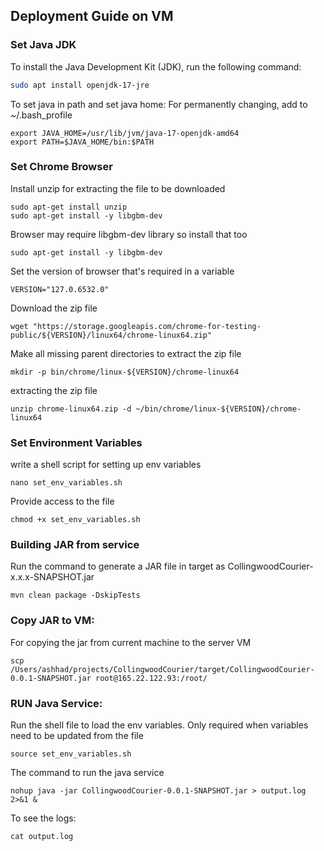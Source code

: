
## Deployment Guide on VM

### Set Java JDK
To install the Java Development Kit (JDK), run the following command:
```sh
sudo apt install openjdk-17-jre
```
To set java in path and set java home:
For permanently changing, add to ~/.bash_profile
```
export JAVA_HOME=/usr/lib/jvm/java-17-openjdk-amd64
export PATH=$JAVA_HOME/bin:$PATH
```


### Set Chrome Browser
Install unzip for extracting the file to be downloaded
```
sudo apt-get install unzip
sudo apt-get install -y libgbm-dev
```

Browser may require libgbm-dev library so install that too
```
sudo apt-get install -y libgbm-dev
```

Set the version of browser that's required in a variable
```
VERSION="127.0.6532.0"
```
Download the zip file
```
wget "https://storage.googleapis.com/chrome-for-testing-public/${VERSION}/linux64/chrome-linux64.zip"
```
Make all missing parent directories to extract the zip file
```
mkdir -p bin/chrome/linux-${VERSION}/chrome-linux64
```
extracting the zip file
```
unzip chrome-linux64.zip -d ~/bin/chrome/linux-${VERSION}/chrome-linux64
```

### Set Environment Variables
write a shell script for setting up env variables
```
nano set_env_variables.sh
```

Provide access to the file
```
chmod +x set_env_variables.sh
```

### Building JAR from service
Run the command to generate a JAR file in target as CollingwoodCourier-x.x.x-SNAPSHOT.jar
```
mvn clean package -DskipTests
```

### Copy JAR to VM:
For copying the jar from current machine to the server VM
```
scp /Users/ashhad/projects/CollingwoodCourier/target/CollingwoodCourier-0.0.1-SNAPSHOT.jar root@165.22.122.93:/root/
```

### RUN Java Service:
Run the shell file to load the env variables. Only required when variables need to be updated from the file
```
source set_env_variables.sh
```

The command to run the java service
```
nohup java -jar CollingwoodCourier-0.0.1-SNAPSHOT.jar > output.log 2>&1 &
```

To see the logs:
```
cat output.log
```

